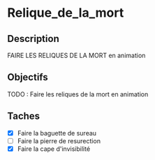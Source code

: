 # Relique_de_la_mort 

## Description

FAIRE LES RELIQUES DE LA MORT en animation

## Objectifs

TODO : Faire les reliques de la mort en animation

## Taches

- [X] Faire la baguette de sureau
- [ ] Faire la pierre de resurection
- [X] Faire la cape d'invisibilité